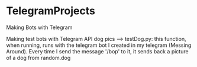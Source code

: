# TelegramProjects
Making Bots with Telegram

Making test bots with Telegram API
dog pics --> testDog.py: 
  this function, when running, runs with the telegram bot I created in my telegram (Messing Around). Every time I send the message '/bop' to it, it sends back a picture of a dog from random.dog 
